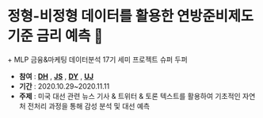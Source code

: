 #  정형-비정형 데이터를 활용한 연방준비제도 기준 금리 예측 🙂

\+ MLP 금융&마케팅 데이터분석 17기 세미 프로젝트
슈퍼 두퍼


- __참여__ : [**DH**](https://github.com/superdupermulti17) , [**JS**](https://github.com/kimjuseong-99) , [**DY**](https://github.com/dybaek9) , [**UJ**](https://github.com/UngJinSeo) 
- __기간__ : 2020.10.29~2020.11.11
- __주제__ : 미국 대선 관련 뉴스 기사 & 트위터 & 토론 텍스트를 활용하여 기초적인 자연처 전처리 과정을 통해 감성 분석 및 대선 예측

